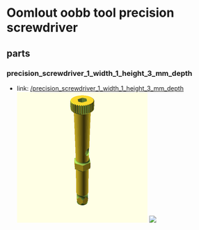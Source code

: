 # Oomlout oobb tool precision screwdriver


## parts

### precision_screwdriver_1_width_1_height_3_mm_depth
* link: [/precision_screwdriver_1_width_1_height_3_mm_depth](precision_screwdriver_1_width_1_height_3_mm_depth)  
![](precision_screwdriver_1_width_1_height_3_mm_depth/3dpr_300.png)  ![](precision_screwdriver_1_width_1_height_3_mm_depth/image_300.jpg)
 
